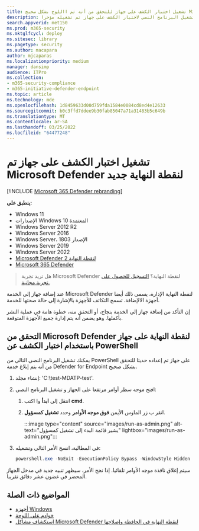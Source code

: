 ```yaml
---
title: تشغيل اختبار الكشف على جهاز للتحقق من أنه تم االلوح بشكل صحيح Microsoft Defender لنقطة النهاية
description: تشغيل البرنامج النصي لاختبار الكشف على جهاز تم تشغيله مؤخرا Microsoft Defender لنقطة النهاية الخدمة للتحقق من إضافتها بشكل صحيح.
search.appverid: met150
ms.prod: m365-security
ms.mktglfcycl: deploy
ms.sitesec: library
ms.pagetype: security
ms.author: macapara
author: mjcaparas
ms.localizationpriority: medium
manager: dansimp
audience: ITPro
ms.collection:
- m365-security-compliance
- m365-initiative-defender-endpoint
ms.topic: article
ms.technology: mde
ms.openlocfilehash: 1d8459633d00d759fda1584e0084cd8ed4e12633
ms.sourcegitcommit: b0c3ffd7ddee9b30fab85047a71a31483b5c649b
ms.translationtype: MT
ms.contentlocale: ar-SA
ms.lasthandoff: 03/25/2022
ms.locfileid: "64477248"
---
```

# <a name="run-a-detection-test-on-a-newly-onboarded-microsoft-defender-for-endpoint-device"></a>تشغيل اختبار الكشف على جهاز تم Microsoft Defender لنقطة النهاية جديد

[!INCLUDE [Microsoft 365 Defender rebranding](../../includes/microsoft-defender.md)]


**ينطبق على:**
- Windows 11
- الإصدارات Windows 10 المعتمدة
- Windows Server 2012 R2
- Windows Server 2016‏
- Windows Server، الإصدار 1803
- Windows Server 2019
- Windows Server 2022
- [Microsoft Defender لنقطة النهاية 2](https://go.microsoft.com/fwlink/?linkid=2154037)
- [Microsoft 365 Defender](https://go.microsoft.com/fwlink/?linkid=2118804)

> هل تريد تجربة Microsoft Defender لنقطة النهاية؟ [التسجيل للحصول على تجربة مجانية.](https://signup.microsoft.com/create-account/signup?products=7f379fee-c4f9-4278-b0a1-e4c8c2fcdf7e&ru=https://aka.ms/MDEp2OpenTrial?ocid=docs-wdatp-exposedapis-abovefoldlink)

عند إضافة جهاز إلى الخدمة Microsoft Defender لنقطة النهاية الإدارة، يسمى ذلك أيضا أجهزة الالإضافة. تسمح التكاتف للأجهزة بالإشارة إلى حالة صحتها للخدمة.

إن التأكد من إضافة جهاز إلى الخدمة بنجاح، أو التحقق منه، خطوة هامة في عملية النشر بأكملها. وهو يضمن أنه يتم إدارة جميع الأجهزة المتوقعة. 

## <a name="verify-microsoft-defender-for-endpoint-onboarding-of-a-device-using-a-powershell-detection-test"></a>التحقق من Microsoft Defender لنقطة النهاية على جهاز باستخدام اختبار الكشف عن PowerShell

يمكنك تشغيل البرنامج النصي التالي من PowerShell على جهاز تم إعداده حديثا للتحقق من أنه يتم إبلاغ خدمة Defender for Endpoint بشكل صحيح.

1. إنشاء مجلد: 'C:\test-MDATP-test'.
2. افتح موجه سطر أوامر مرتفعا على الجهاز و تشغيل البرنامج النصي:

   1. انتقل إلى **ابدأ** وا اكتب **cmd**.

   1. انقر ب زر الماوس الأيمن **فوق موجه الأوامر** وحدد **تشغيل كمسؤول**.

      :::image type="content" source="images/run-as-admin.png" alt-text="يشير قائمة البدء إلى تشغيل كمسؤول" lightbox="images/run-as-admin.png":::
    
3. في المطالبة، انسخ الأمر التالي وتشغيله:

   ```powershell
   powershell.exe -NoExit -ExecutionPolicy Bypass -WindowStyle Hidden $ErrorActionPreference = 'silentlycontinue';(New-Object System.Net.WebClient).DownloadFile('http://127.0.0.1/1.exe', 'C:\\test-MDATP-test\\invoice.exe');Start-Process 'C:\\test-MDATP-test\\invoice.exe'
   ```

سيتم إغلاق نافذة موجه الأوامر تلقائيا. إذا نجح الأمر، سيظهر تنبيه جديد في مدخل الجهاز المحضر في غضون عشر دقائق تقريبا.

## <a name="related-topics"></a>المواضيع ذات الصلة

- [أجهزة Windows](configure-endpoints.md)
- [خوادم على اللوحة](configure-server-endpoints.md)
- [استكشاف مشاكل Microsoft Defender لنقطة النهاية في الحافظة وإصلاحها](/microsoft-365/security/defender-endpoint/troubleshoot-onboarding)
